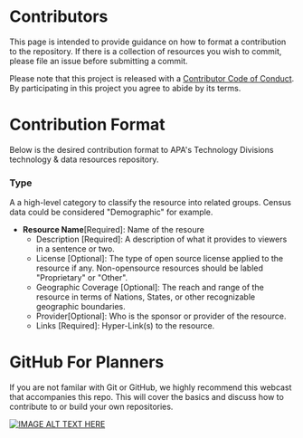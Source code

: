 # Contributors

This page is intended to provide guidance on how to format a contribution to the repository. If there is a collection of resources you wish to commit, please file an issue before submitting a commit. 

Please note that this project is released with a
[Contributor Code of Conduct](code-of-conduct.md). By participating in this
project you agree to abide by its terms.

# Contribution Format

Below is the desired contribution format to APA's Technology Divisions technology & data resources repository. 

### Type 
A a high-level category to classify the resource into related groups. Census data could be considered "Demographic" for example. 

* **Resource Name**[Required]: Name of the resoure
    * Description [Required]: A description of what it provides to viewers in a sentence or two. 
    * License [Optional]: The type of open source license applied to the resource if any. Non-opensource resources should be labled "Proprietary" or "Other".
    * Geographic Coverage [Optional]: The reach and range of the resource in terms of Nations, States, or other recognizable geographic boundaries.
    * Provider[Optional]: Who is the sponsor or provider of the resource. 
    * Links [Required]: Hyper-Link(s) to the resource. 
 
 # GitHub For Planners
 If you are not familar with Git or GitHub, we highly recommend this webcast that accompanies this repo. This will cover the basics and discuss how to contribute to or build your own repositories. 
 
 [![IMAGE ALT TEXT HERE](https://img.youtube.com/vi/gVa4d728T0k/0.jpg)](https://www.youtube.com/watch?v=gVa4d728T0k)
 
